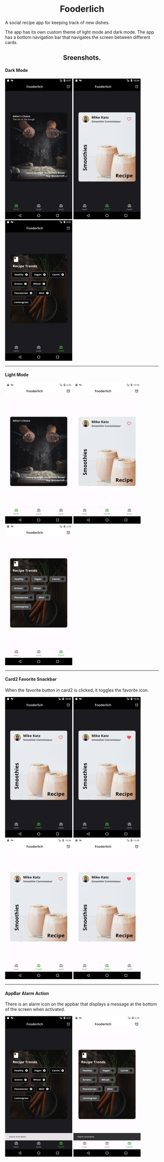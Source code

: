 <h1 align="center">Fooderlich</h1>
<p>A social recipe app for keeping track of new dishes.<p>

<p>The app has its own custom theme of light mode and dark mode. The app has a bottom navigation bar that navigates the screen between different cards.</p>

<h2 align="center">Sreenshots.</h2>
<h4>Dark Mode</h4>
<div>
<img src="assets/screenshots/card1_dark.png" width=220 height=460 />
<img src="assets/screenshots/card2_dark_toggle_off.png" width=220 height=460 />
<img src="assets/screenshots/card3_dark.png" width=220 height=460 />
</div>

<hr />
<h4>Light Mode</h4>
<div>
<img src="assets/screenshots/card1_light.png" width=220 height=460 />
<img src="assets/screenshots/card2_light_toggle_off.png" width=220 height=460 />
<img src="assets/screenshots/card3_light.png" width=220 height=460 />
</div>

<hr />
<h4>Card2 Favorite Snackbar</h4>
<p>When the favorite button in card2 is clicked, it toggles the favorite icon.</p>

<div>
<img src="assets/screenshots/card2_dark_toggle_off.png" width=220 height=460 />
<img src="assets/screenshots/card2_dark_toggle_on.png" width=220 height=460 />
<img src="assets/screenshots/card2_light_toggle_off.png" width=220 height=460 />
<img src="assets/screenshots/card2_light_toggle_on.png" width=220 height=460 />
</div>

<hr />
<h4>AppBar Alarm Action</h4>
<p>There is an alarm icon on the appbar that displays a message at the bottom of the screen when activated.</p>

<div>
<img src="assets/screenshots/card3_dark_alarm.png" width=220 height=460 />
<img src="assets/screenshots/card3_light_alarm.png" width=220 height=460 />
</div>
